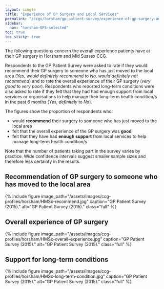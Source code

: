 ```yaml
---
layout: single
title: "Experience of GP Surgery and Local Services"
permalink: "/ccgs/horsham/gp-patient-survey/experience-of-gp-surgery-and-local-services/"
sidebar:
  nav: "horsham-GPS-selected"
toc: true
toc_sticky: true
---
```


The following questions concern the overall experience patients have at their GP surgery in Horsham and Mid Sussex CCG.

Respondents to the GP Patient Survey were asked to rate if they would recommend their GP surgery to someone who has just moved to the local area (*Yes, would definitely recommend* to *No, would definitely not recommend*) and to rate the overall experience of their GP surgery (*very good* to *very poor*). Respondents who reported long-term conditions were also asked to rate if they felt that they had had enough support from local services or organisations to help manage their long-term health condition/s in the past 6 months (*Yes, definitely* to *No*).

The figures show the proportion of respondents who:

- would **recommend** their surgery to someone who has just moved to the local area
- felt that the overall experience of the GP surgery was **good**
- felt that they have had **enough support** from local services to help manage long-term health condition/s

Note that the number of patients taking part in the survey varies by practice. Wide confidence intervals suggest smaller sample sizes and therefore less certainty in the results.

## Recommendation of GP surgery to someone who has moved to the local area

{% include figure image_path="/assets/images/ccg-profiles/horsham/HMSx-recommend.jpg" caption="GP Patient Survey (2015)." alt="GP Patient Survey (2015)." class="full" %}

## Overall experience of GP surgery

{% include figure image_path="/assets/images/ccg-profiles/horsham/HMSx-overall-experience.jpg" caption="GP Patient Survey (2015)." alt="GP Patient Survey (2015)." class="full" %}


## Support for long-term conditions

{% include figure image_path="/assets/images/ccg-profiles/horsham/HMSx-long-term-condition.jpg" caption="GP Patient Survey (2015)." alt="GP Patient Survey (2015)." class="full" %}